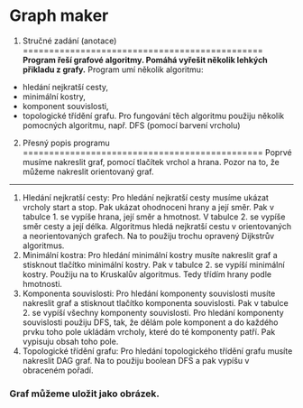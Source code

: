 # Graph maker

1.	Stručné zadání (anotace)
==============================================
**Program řeší grafové algoritmy. Pomáhá vyřešit několik lehkých přikladu z grafy.**
Program umí několik algoritmu: 
-	hledání nejkratší cesty, 
-	minimální kostry, 
-	komponent souvislosti, 
-	topologické třídění grafu.
Pro fungování těch algoritmu použiju několik pomocných algoritmu, např. DFS (pomocí barvení vrcholu)

2.	Přesný popis programu 
==============================================
Poprvé musíme nakreslit graf, pomocí tlačítek vrchol a hrana. Pozor na to, že můžeme nakreslit orientovaný graf. 
----------------------------------------------
1.	Hledání nejkratší cesty:
Pro hledání nejkratší cesty musíme ukázat vrcholy start a stop. Pak ukázat ohodnoceni hrany a její směr.  Pak v tabulce 1. se vypíše hrana, její směr a hmotnost. V tabulce 2. se vypíše směr cesty a její délka.
Algoritmus hledá nejkratší cestu v orientovaných a neorientovaných grafech. Na to použiju trochu opravený Dijkstrův algoritmus.
2.	Minimální kostra: 
Pro hledání minimální kostry musíte nakreslit graf a stisknout tlačítko minimální kostry. Pak v tabulce 2. se vypíší minimální kostry.
Použiju na to Kruskalův algoritmus. Tedy třídím hrany podle hmotnosti. 
3.	Komponenta souvislosti:
Pro hledání komponenty souvislosti musíte nakreslit graf a stisknout tlačítko komponenta souvislosti. Pak v tabulce 2. se vypíší všechny komponenty souvislosti.
Pro hledání komponenty souvislosti použiju DFS, tak, že dělám pole komponent a do každého prvku toho pole ukládám vrcholy, které do té komponenty patří. Pak vypisuju obsah toho pole.
4.	Topologické třídění grafu:
Pro hledání topologického třídění grafu musíte nakreslit DAG graf. Na to použiju boolean DFS a pak vypíšu v obraceném pořadí.


### Graf můžeme uložit jako obrázek.
